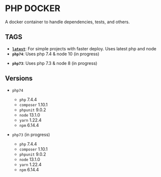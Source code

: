 # PHP DOCKER
A docker container to handle dependencies, tests, and others.

## TAGS
* [**`latest`**](https://github.com/hitalos/php/blob/master/Dockerfile): For simple projects with faster deploy. Uses latest php and node
*  **`php74`**: Uses php 7.4 & node 10  (in progress)
+ **`php73`**: Uses php 7.3 & node 8 (in progress)

## Versions
* `php74`
  * `php` 7.4.4
  * `composer` 1.10.1
  * `phpunit` 9.0.2
  * `node` 13.1.0
  * `yarn` 1.22.4
  * `npm` 6.14.4
  
 
* `php73` (in progress)
  * `php` 7.4.4
  * `composer` 1.10.1
  * `phpunit` 9.0.2
  * `node` 13.1.0
  * `yarn` 1.22.4
  * `npm` 6.14.4